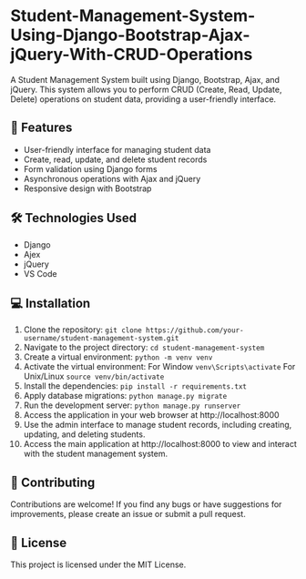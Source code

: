 # Student-Management-System-Using-Django-Bootstrap-Ajax-jQuery-With-CRUD-Operations
A Student Management System built using Django, Bootstrap, Ajax, and jQuery. This system allows you to perform CRUD (Create, Read, Update, Delete) operations on student data, providing a user-friendly interface.

## 🚀 Features
- User-friendly interface for managing student data
- Create, read, update, and delete student records
- Form validation using Django forms
- Asynchronous operations with Ajax and jQuery
- Responsive design with Bootstrap

## 🛠️ Technologies Used
- Django
- Ajex
- jQuery
- VS Code


## 💻 Installation
1. Clone the repository: `git clone https://github.com/your-username/student-management-system.git`
2. Navigate to the project directory: `cd student-management-system`
3. Create a virtual environment: `python -m venv venv`
4. Activate the virtual environment: For Window `venv\Scripts\activate` For Unix/Linux `source venv/bin/activate`
5. Install the dependencies: `pip install -r requirements.txt`
6. Apply database migrations: `python manage.py migrate`
7. Run the development server: `python manage.py runserver`
8. Access the application in your web browser at http://localhost:8000
9. Use the admin interface to manage student records, including creating, updating, and deleting students.
10. Access the main application at http://localhost:8000 to view and interact with the student management system.

## 🤝 Contributing
Contributions are welcome! If you find any bugs or have suggestions for improvements, please create an issue or submit a pull request.

## 📄 License
This project is licensed under the MIT License.
